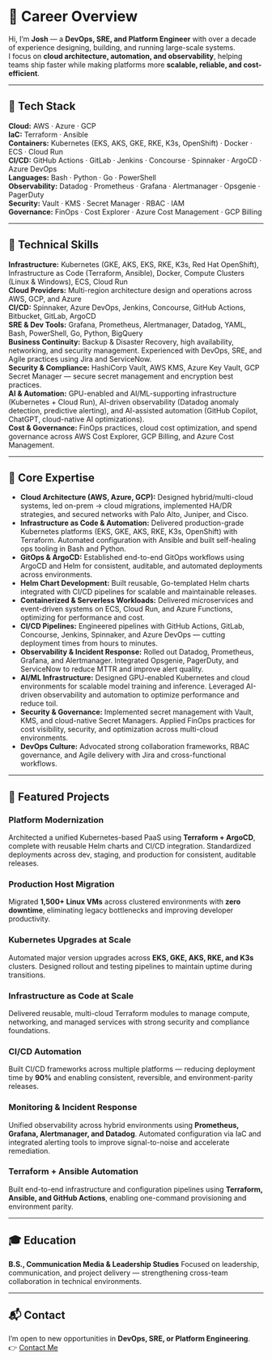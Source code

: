 # 👋 Career Overview

Hi, I’m **Josh** — a **DevOps, SRE, and Platform Engineer** with over a decade of experience designing, building, and running large-scale systems.  
I focus on **cloud architecture, automation, and observability**, helping teams ship faster while making platforms more **scalable, reliable, and cost-efficient**.

---

## 🧰 Tech Stack

**Cloud:** AWS · Azure · GCP  
**IaC:** Terraform · Ansible  
**Containers:** Kubernetes (EKS, AKS, GKE, RKE, K3s, OpenShift) · Docker · ECS · Cloud Run  
**CI/CD:** GitHub Actions · GitLab · Jenkins · Concourse · Spinnaker · ArgoCD · Azure DevOps  
**Languages:** Bash · Python · Go · PowerShell  
**Observability:** Datadog · Prometheus · Grafana · Alertmanager · Opsgenie · PagerDuty  
**Security:** Vault · KMS · Secret Manager · RBAC · IAM  
**Governance:** FinOps · Cost Explorer · Azure Cost Management · GCP Billing  

---

## 🧩 Technical Skills

**Infrastructure:** Kubernetes (GKE, AKS, EKS, RKE, K3s, Red Hat OpenShift), Infrastructure as Code (Terraform, Ansible), Docker, Compute Clusters (Linux & Windows), ECS, Cloud Run  
**Cloud Providers:** Multi-region architecture design and operations across AWS, GCP, and Azure  
**CI/CD:** Spinnaker, Azure DevOps, Jenkins, Concourse, GitHub Actions, Bitbucket, GitLab, ArgoCD  
**SRE & Dev Tools:** Grafana, Prometheus, Alertmanager, Datadog, YAML, Bash, PowerShell, Go, Python, BigQuery  
**Business Continuity:** Backup & Disaster Recovery, high availability, networking, and security management. Experienced with DevOps, SRE, and Agile practices using Jira and ServiceNow.  
**Security & Compliance:** HashiCorp Vault, AWS KMS, Azure Key Vault, GCP Secret Manager — secure secret management and encryption best practices.  
**AI & Automation:** GPU-enabled and AI/ML-supporting infrastructure (Kubernetes + Cloud Run), AI-driven observability (Datadog anomaly detection, predictive alerting), and AI-assisted automation (GitHub Copilot, ChatGPT, cloud-native AI optimizations).  
**Cost & Governance:** FinOps practices, cloud cost optimization, and spend governance across AWS Cost Explorer, GCP Billing, and Azure Cost Management.  

---

## 🔧 Core Expertise

- **Cloud Architecture (AWS, Azure, GCP):** Designed hybrid/multi-cloud systems, led on-prem → cloud migrations, implemented HA/DR strategies, and secured networks with Palo Alto, Juniper, and Cisco.  
- **Infrastructure as Code & Automation:** Delivered production-grade Kubernetes platforms (EKS, GKE, AKS, RKE, K3s, OpenShift) with Terraform. Automated configuration with Ansible and built self-healing ops tooling in Bash and Python.  
- **GitOps & ArgoCD:** Established end-to-end GitOps workflows using ArgoCD and Helm for consistent, auditable, and automated deployments across environments.  
- **Helm Chart Development:** Built reusable, Go-templated Helm charts integrated with CI/CD pipelines for scalable and maintainable releases.  
- **Containerized & Serverless Workloads:** Delivered microservices and event-driven systems on ECS, Cloud Run, and Azure Functions, optimizing for performance and cost.  
- **CI/CD Pipelines:** Engineered pipelines with GitHub Actions, GitLab, Concourse, Jenkins, Spinnaker, and Azure DevOps — cutting deployment times from hours to minutes.  
- **Observability & Incident Response:** Rolled out Datadog, Prometheus, Grafana, and Alertmanager. Integrated Opsgenie, PagerDuty, and ServiceNow to reduce MTTR and improve alert quality.  
- **AI/ML Infrastructure:** Designed GPU-enabled Kubernetes and cloud environments for scalable model training and inference. Leveraged AI-driven observability and automation to optimize performance and reduce toil.  
- **Security & Governance:** Implemented secret management with Vault, KMS, and cloud-native Secret Managers. Applied FinOps practices for cost visibility, security, and optimization across multi-cloud environments.  
- **DevOps Culture:** Advocated strong collaboration frameworks, RBAC governance, and Agile delivery with Jira and cross-functional workflows.  

---

## 🚀 Featured Projects

### **Platform Modernization**
Architected a unified Kubernetes-based PaaS using **Terraform + ArgoCD**, complete with reusable Helm charts and CI/CD integration. Standardized deployments across dev, staging, and production for consistent, auditable releases.

### **Production Host Migration**
Migrated **1,500+ Linux VMs** across clustered environments with **zero downtime**, eliminating legacy bottlenecks and improving developer productivity.

### **Kubernetes Upgrades at Scale**
Automated major version upgrades across **EKS, GKE, AKS, RKE, and K3s** clusters. Designed rollout and testing pipelines to maintain uptime during transitions.

### **Infrastructure as Code at Scale**
Delivered reusable, multi-cloud Terraform modules to manage compute, networking, and managed services with strong security and compliance foundations.

### **CI/CD Automation**
Built CI/CD frameworks across multiple platforms — reducing deployment time by **90%** and enabling consistent, reversible, and environment-parity releases.

### **Monitoring & Incident Response**
Unified observability across hybrid environments using **Prometheus, Grafana, Alertmanager, and Datadog**. Automated configuration via IaC and integrated alerting tools to improve signal-to-noise and accelerate remediation.

### **Terraform + Ansible Automation**
Built end-to-end infrastructure and configuration pipelines using **Terraform, Ansible, and GitHub Actions**, enabling one-command provisioning and environment parity.

---

## 🎓 Education

**B.S., Communication Media & Leadership Studies**
Focused on leadership, communication, and project delivery — strengthening cross-team collaboration in technical environments.

---

## 📬 Contact

I’m open to new opportunities in **DevOps, SRE, or Platform Engineering**.  
👉 [Contact Me](https://diomedesauraa.github.io/Portfolio/contact)
